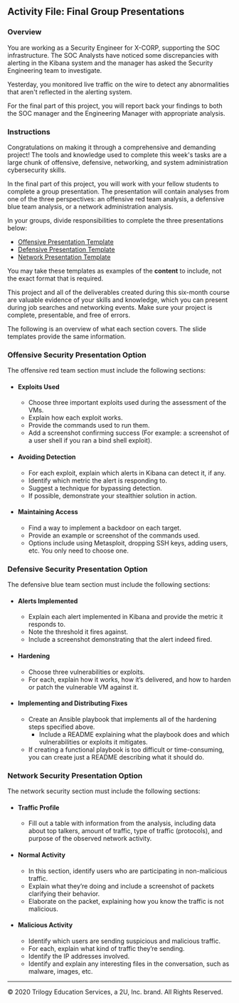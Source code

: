 ## Activity File: Final Group Presentations

### Overview

You are working as a Security Engineer for X-CORP, supporting the SOC infrastructure. The SOC Analysts have noticed some discrepancies with alerting in the Kibana system and the manager has asked the Security Engineering team to investigate. 

Yesterday, you monitored live traffic on the wire to detect any abnormalities that aren't reflected in the alerting system. 

For the final part of this project, you will report back your findings to both the SOC manager and the Engineering Manager with appropriate analysis.

### Instructions

Congratulations on making it through a comprehensive and demanding project! The tools and knowledge used to complete this week's tasks are a large chunk of offensive, defensive, networking, and system administration cybersecurity skills. 

In the final part of this project, you will work with your fellow students to complete a group presentation. The presentation will contain analyses from one of the three perspectives: an offensive red team analysis, a defensive blue team analysis, or a network administration analysis. 

In your groups, divide responsibilities to complete the three presentations below:

- [Offensive Presentation Template](https://docs.google.com/presentation/d/19ouk_AS16V-f1KiJ3FTnNpJ4SJn1QQG3vkKukEN1NvU/edit#slide=id.g630a814dc5_0_53) 
- [Defensive Presentation Template](https://docs.google.com/presentation/d/1LP9TBdUYlWut3Qu4Czf618i-kg_qjjxkbnWLNTSdJBk/edit#slide=id.g630a814dc5_0_53)
- [Network Presentation Template](https://docs.google.com/presentation/d/1LLh9dyrXNkWLqcsOnu5C_LOFDm_1EuKSf7y-Z7DwXn8/edit#slide=id.g630a814dc5_0_53)

You may take these templates as examples of the **content** to include, not the exact format that is required.

This project and all of the deliverables created during this six-month course are valuable evidence of your skills and knowledge, which you can present during job searches and networking events. Make sure your project is complete, presentable, and free of errors.

The following is an overview of what each section covers. The slide templates provide the same information. 

### Offensive Security Presentation Option

The offensive red team section must include the following sections:

- #### Exploits Used
  - Choose three important exploits used during the assessment of the VMs. 
  - Explain how each exploit works.
  - Provide the commands used to run them. 
  - Add a screenshot confirming success (For example: a screenshot of a user shell if you ran a bind shell exploit).

- #### Avoiding Detection
  - For each exploit, explain which alerts in Kibana can detect it, if any.
  - Identify which metric the alert is responding to.
  - Suggest a technique for bypassing detection.
  - If possible, demonstrate your stealthier solution in action.

- #### Maintaining Access
  - Find a way to implement a backdoor on each target.
  - Provide an example or screenshot of the commands used. 
  - Options include using Metasploit, dropping SSH keys, adding users, etc. You only need to choose one.

### Defensive Security Presentation Option

The defensive blue team section must include the following sections:

- #### Alerts Implemented
  - Explain each alert implemented in Kibana and provide the metric it responds to.
  - Note the threshold it fires against.
  - Include a screenshot demonstrating that the alert indeed fired.

- #### Hardening
  - Choose three vulnerabilities or exploits. 
  - For each, explain how it works, how it’s delivered, and how to harden or patch the vulnerable VM against it. 

- #### Implementing and Distributing Fixes
  - Create an Ansible playbook that implements all of the hardening steps specified above. 
    - Include a README explaining what the playbook does and which vulnerabilities or exploits it mitigates.
  - If creating a functional playbook is too difficult or time-consuming, you can create just a README describing what it should do.

### Network Security Presentation Option

The network security section must include the following sections:

- #### Traffic Profile
  - Fill out a table with information from the analysis, including data about top talkers, amount of traffic, type of traffic (protocols), and purpose of the observed network activity.

- #### Normal Activity
  - In this section, identify users who are participating in non-malicious traffic. 
  - Explain what they’re doing and include a screenshot of packets clarifying their behavior. 
  - Elaborate on the packet, explaining how you know the traffic is not malicious.

- #### Malicious Activity
  - Identify which users are sending suspicious and malicious traffic.
  - For each, explain what kind of traffic they’re sending.
  - Identify the IP addresses involved.
  - Identify and explain any interesting files in the conversation, such as malware, images, etc.

---
© 2020 Trilogy Education Services, a 2U, Inc. brand. All Rights Reserved.   
